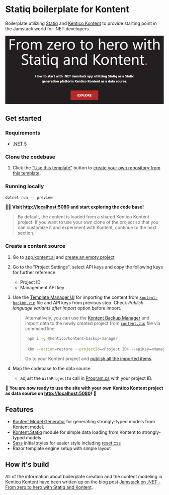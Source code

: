 # Statiq boilerplate for Kontent

Boilerplate utilizing [Statiq](https://statiq.dev/) and [Kentico Kontent](https://kontent.ai) to provide starting point in the Jamstack world for .NET developers.

![Screenshot](./screenshot.png)

## Get started

### Requirements

- [.NET 5](https://dotnet.microsoft.com/download)

### Clone the codebase

1. Click the ["Use this template"](https://github.com/petrsvihlik/statiq-starter-kontent-lumen/generate) button to [create your own repository from this template](https://help.github.com/en/github/creating-cloning-and-archiving-repositories/creating-a-repository-from-a-template).

### Running locally

```sh
dotnet run -- preview
```

🎊🎉 **Visit <http://localhost:5080> and start exploring the code base!**

> By default, the content is loaded from a shared Kentico Kontent project. If you want to use your own clone of the project so that you can customize it and experiment with Kontent, continue to the next section.

### Create a content source

1. Go to [app.kontent.ai](https://app.kontent.ai) and [create an empty project](https://docs.kontent.ai/tutorials/set-up-kontent/projects/manage-projects#a-creating-projects)
1. Go to the "Project Settings", select API keys and copy the following keys for further reference
    - Project ID
    - Management API key
1. Use the [Template Manager UI](https://kentico.github.io/kontent-template-manager/import) for importing the content from [`kontent-backup.zip`](./kontent-backup.zip) file and API keys from previous step. Check *Publish language variants after import* option before import.

    > Alternatively, you can use the [Kontent Backup Manager](https://github.com/Kentico/kontent-backup-manager-js) and import data to the newly created project from [`content.zip`](./content.zip) file via command line:
    >
    >   ```sh
    >    npm i -g @kentico/kontent-backup-manager
    >
    >    kbm --action=restore --projectId=<Project ID> --apiKey=<Management API key> --zipFilename=content
    >    ```
    >
    > Go to your Kontent project and [publish all the imported items](https://docs.kontent.ai/tutorials/write-and-collaborate/publish-your-work/publish-content-items).

1. Map the codebase to the data source
    - adjust the `WithProjectId` call in [Program.cs](./Program.cs) with your project ID.

🚀 **You are now ready to use the site with your own Kentico Kontent project as data source on <http://localhost:5080>!** 🚀

## Features

- [Kontent Model Generator](https://github.com/Kentico/kontent-generators-net) for generating strongly-typed models from Kontent model.
- [Kontent.Statiq](https://www.nuget.org/packages/Kontent.Statiq) module for simple data loading from Kontent to strongly-typed models
- [Sass](https://sass-lang.com/) initial styles for easier style including [reset.css](http://meyerweb.com/eric/tools/css/reset/)
- Razor template engine setup with simple layout

## How it's build

All of the information about boilerplate creation and the content modeling in Kentico Kontent have been written up on the blog post [Jamstack on .NET - From zero to hero with Statiq and Kontent](https://ondrej.chrastina/journal/jamstack-on-net-from-zero-to-hero-with-statiq-and-kontent).
